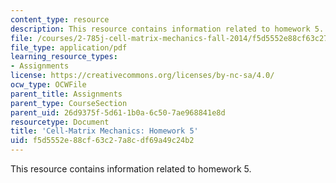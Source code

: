 ```yaml
---
content_type: resource
description: This resource contains information related to homework 5.
file: /courses/2-785j-cell-matrix-mechanics-fall-2014/f5d5552e88cf63c27a8cdf69a49c24b2_MIT2_785JF14_Homework_5.pdf
file_type: application/pdf
learning_resource_types:
- Assignments
license: https://creativecommons.org/licenses/by-nc-sa/4.0/
ocw_type: OCWFile
parent_title: Assignments
parent_type: CourseSection
parent_uid: 26d9375f-5d61-1b0a-6c50-7ae968841e8d
resourcetype: Document
title: 'Cell-Matrix Mechanics: Homework 5'
uid: f5d5552e-88cf-63c2-7a8c-df69a49c24b2
---
```

This resource contains information related to homework 5.